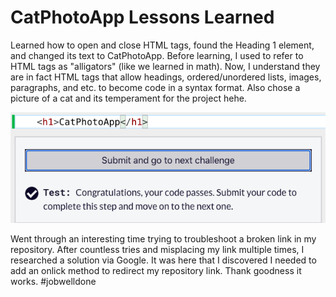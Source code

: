 <html>
 <body>
   <h1> CatPhotoApp Lessons Learned </h1>
   <p> 
     Learned how to open and close HTML tags, found the Heading 1 element, 
     and changed its text to CatPhotoApp. Before learning, I used to refer 
     to HTML tags as "alligators" (like we learned in math). Now, I understand 
     they are in fact HTML tags that allow headings, ordered/unordered lists,
     images, paragraphs, and etc. to become code in a syntax format. Also 
     chose a picture of a cat and its temperament for the project hehe.
   </p>
  <img src="https://github.com/jennisa1/freeCodeCamp-Projects/blob/main/Cat%20Photo%20Album%20app/Screen%20Shot%202022-07-16%20at%205.02.59%20PM.png?raw=true" alt="CatPhotoApp"/>
 <br />
  <p>
     Went through an interesting time trying to troubleshoot a broken link in my 
     repository. After countless tries and misplacing my link multiple times, I
     researched a solution via Google. It was here that I discovered I needed to 
     add an onlick method to redirect my repository link. Thank goodness it works.
     #jobwelldone
  </p>
  </body>
</html>
